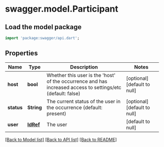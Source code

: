 # swagger.model.Participant

## Load the model package
```dart
import 'package:swagger/api.dart';
```

## Properties
Name | Type | Description | Notes
------------ | ------------- | ------------- | -------------
**host** | **bool** | Whether this user is the &#39;host&#39; of the occurrence and has increased access to settings/etc (default: false) | [optional] [default to null]
**status** | **String** | The current status of the user in the occurrence (default: present) | [optional] [default to null]
**user** | [**IdRef**](IdRef.md) | The user | [default to null]

[[Back to Model list]](../README.md#documentation-for-models) [[Back to API list]](../README.md#documentation-for-api-endpoints) [[Back to README]](../README.md)


